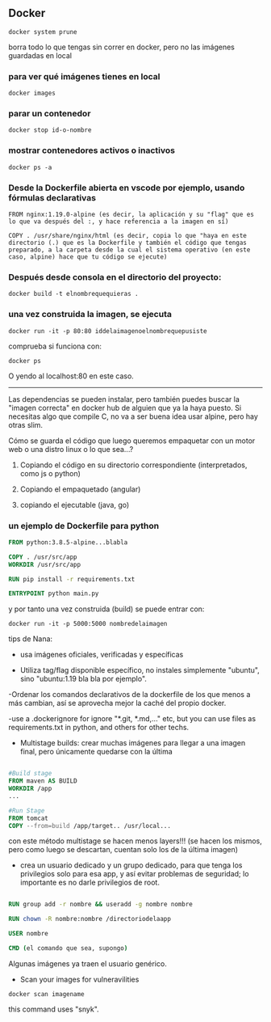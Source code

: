 ## Docker

```
docker system prune
```
borra todo lo que tengas sin correr en docker, pero no las imágenes guardadas en local

### para ver qué imágenes tienes en local
```
docker images
```
### parar un contenedor

```
docker stop id-o-nombre
```

### mostrar contenedores activos o inactivos

```
docker ps -a
```




### Desde la Dockerfile abierta en vscode por ejemplo, usando fórmulas declarativas
```
FROM nginx:1.19.0-alpine (es decir, la aplicación y su "flag" que es lo que va después del :, y hace referencia a la imagen en sí)

COPY . /usr/share/nginx/html (es decir, copia lo que "haya en este directorio (.) que es la Dockerfile y también el código que tengas preparado, a la carpeta desde la cual el sistema operativo (en este caso, alpine) hace que tu código se ejecute)

```
### Después desde consola en el directorio del proyecto:
```
docker build -t elnombrequequieras .
```
### una vez construida la imagen, se ejecuta

```
docker run -it -p 80:80 iddelaimagenoelnombrequepusiste
```
comprueba si funciona con:
```
docker ps

```
O yendo al localhost:80 en este caso.

---



Las dependencias se pueden instalar, pero también puedes buscar la "imagen correcta" en docker hub de alguien que ya la haya puesto. Si necesitas algo que compile C, no va a ser buena idea usar alpine, pero hay otras slim.

Cómo se guarda el código que luego queremos empaquetar con un motor web o una distro linux o lo que sea...?

1. Copiando el código en su directorio correspondiente (interpretados, como js o python)

2. Copiando el empaquetado (angular)

3. copiando el ejecutable (java, go)


### un ejemplo de Dockerfile para python

```Dockerfile
FROM python:3.8.5-alpine...blabla

COPY . /usr/src/app
WORKDIR /usr/src/app

RUN pip install -r requirements.txt

ENTRYPOINT python main.py

```

y por tanto una vez construida (build) se puede entrar con:

```
docker run -it -p 5000:5000 nombredelaimagen

```


tips de Nana:

- usa imágenes oficiales, verificadas y específicas

- Utiliza tag/flag disponible específico, no instales simplemente "ubuntu", sino "ubuntu:1.19 bla bla por ejemplo".

-Ordenar los comandos declarativos de la dockerfile de los que menos a más cambian, así se aprovecha mejor la caché del propio docker.

-use a .dockerignore for ignore "*.git, *.md,..." etc, but you can use files as requirements.txt in python, and others for other techs.

- Multistage builds: crear muchas imágenes para llegar a una imagen final, pero únicamente quedarse con la última

```Dockerfile

#Build stage
FROM maven AS BUILD
WORKDIR /app
...

#Run Stage
FROM tomcat
COPY --from=build /app/target.. /usr/local...


```

con este método multistage se hacen menos layers!!! (se hacen los mismos, pero como luego se descartan, cuentan solo los de la última imagen)


- crea un usuario dedicado y un grupo dedicado, para que tenga los privilegios solo para esa app, y así evitar problemas de seguridad; lo importante es no darle privilegios de root.

```Dockerfile

RUN group add -r nombre && useradd -g nombre nombre

RUN chown -R nombre:nombre /directoriodelaapp

USER nombre

CMD (el comando que sea, supongo)

```

Algunas imágenes ya traen el usuario genérico.

- Scan your images for vulneravilities

```
docker scan imagename
```

this command uses "snyk".
